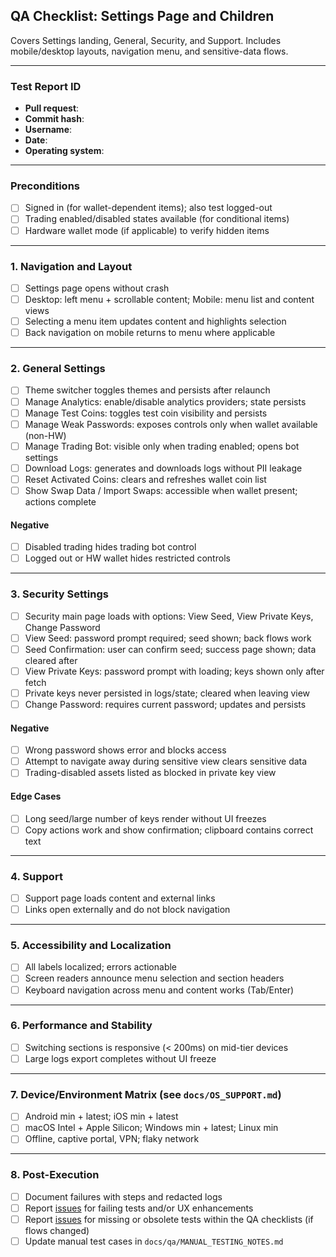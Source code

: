 ## QA Checklist: Settings Page and Children

Covers Settings landing, General, Security, and Support. Includes mobile/desktop layouts, navigation menu, and sensitive-data flows.

---
### Test Report ID
- **Pull request**: 
- **Commit hash**: 
- **Username**: 
- **Date**: 
- **Operating system**: 

---

### Preconditions
- [ ] Signed in (for wallet-dependent items); also test logged-out
- [ ] Trading enabled/disabled states available (for conditional items)
- [ ] Hardware wallet mode (if applicable) to verify hidden items

---

### 1. Navigation and Layout
- [ ] Settings page opens without crash
- [ ] Desktop: left menu + scrollable content; Mobile: menu list and content views
- [ ] Selecting a menu item updates content and highlights selection
- [ ] Back navigation on mobile returns to menu where applicable

---

### 2. General Settings
- [ ] Theme switcher toggles themes and persists after relaunch
- [ ] Manage Analytics: enable/disable analytics providers; state persists
- [ ] Manage Test Coins: toggles test coin visibility and persists
- [ ] Manage Weak Passwords: exposes controls only when wallet available (non-HW)
- [ ] Manage Trading Bot: visible only when trading enabled; opens bot settings
- [ ] Download Logs: generates and downloads logs without PII leakage
- [ ] Reset Activated Coins: clears and refreshes wallet coin list
- [ ] Show Swap Data / Import Swaps: accessible when wallet present; actions complete

#### Negative
- [ ] Disabled trading hides trading bot control
- [ ] Logged out or HW wallet hides restricted controls

---

### 3. Security Settings
- [ ] Security main page loads with options: View Seed, View Private Keys, Change Password
- [ ] View Seed: password prompt required; seed shown; back flows work
- [ ] Seed Confirmation: user can confirm seed; success page shown; data cleared after
- [ ] View Private Keys: password prompt with loading; keys shown only after fetch
- [ ] Private keys never persisted in logs/state; cleared when leaving view
- [ ] Change Password: requires current password; updates and persists

#### Negative
- [ ] Wrong password shows error and blocks access
- [ ] Attempt to navigate away during sensitive view clears sensitive data
- [ ] Trading-disabled assets listed as blocked in private key view

#### Edge Cases
- [ ] Long seed/large number of keys render without UI freezes
- [ ] Copy actions work and show confirmation; clipboard contains correct text

---

### 4. Support
- [ ] Support page loads content and external links
- [ ] Links open externally and do not block navigation

---

### 5. Accessibility and Localization
- [ ] All labels localized; errors actionable
- [ ] Screen readers announce menu selection and section headers
- [ ] Keyboard navigation across menu and content works (Tab/Enter)

---

### 6. Performance and Stability
- [ ] Switching sections is responsive (< 200ms) on mid-tier devices
- [ ] Large logs export completes without UI freeze

---

### 7. Device/Environment Matrix (see `docs/OS_SUPPORT.md`)
- [ ] Android min + latest; iOS min + latest
- [ ] macOS Intel + Apple Silicon; Windows min + latest; Linux min
- [ ] Offline, captive portal, VPN; flaky network

---

### 8. Post-Execution
- [ ] Document failures with steps and redacted logs
- [ ] Report [issues](https://github.com/KomodoPlatform/komodo-wallet/issues) for failing tests and/or UX enhancements
- [ ] Report [issues](https://github.com/KomodoPlatform/komodo-wallet/issues) for missing or obsolete tests within the QA checklists (if flows changed)
- [ ] Update manual test cases in `docs/qa/MANUAL_TESTING_NOTES.md` 
